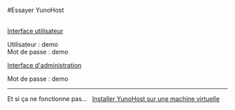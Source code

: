 #Essayer YunoHost

<br />

  <div class="row text-center">
    <div class="col-md-6">
      <a href="https://demo.yunohost.org/webmail" class="btn btn-primary">Interface utilisateur</a>
      <p class="text-muted">Utilisateur : demo<br>Mot de passe : demo</p>
    </div>
    <div class="col-md-5">
      <a href="https://demo.yunohost.org/ynhadmin" class="btn btn-danger">Interface d'administration</a>
      <p class="text-muted">Mot de passe : demo</p>
    </div>
  </div>

---

<div class="text-center">

Et si ça ne fonctionne pas... &nbsp;  <a href="/virtualbox_fr" class="btn btn-success">Installer YunoHost sur une machine virtuelle</a>

</div>
